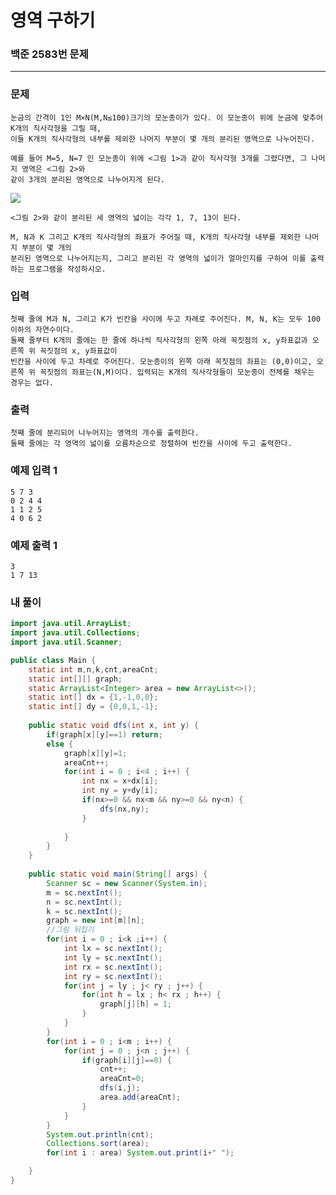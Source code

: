 # 영역 구하기

### 백준 2583번 문제

------------

### 문제

	눈금의 간격이 1인 M×N(M,N≤100)크기의 모눈종이가 있다. 이 모눈종이 위에 눈금에 맞추어 K개의 직사각형을 그릴 때, 
	이들 K개의 직사각형의 내부를 제외한 나머지 부분이 몇 개의 분리된 영역으로 나누어진다.

	예를 들어 M=5, N=7 인 모눈종이 위에 <그림 1>과 같이 직사각형 3개를 그렸다면, 그 나머지 영역은 <그림 2>와 
	같이 3개의 분리된 영역으로 나누어지게 된다.

<img src="https://www.acmicpc.net/upload/images/zzJD2aQyF5Rm4IlOt.png"></img><br/>

	<그림 2>와 같이 분리된 세 영역의 넓이는 각각 1, 7, 13이 된다.

	M, N과 K 그리고 K개의 직사각형의 좌표가 주어질 때, K개의 직사각형 내부를 제외한 나머지 부분이 몇 개의 
	분리된 영역으로 나누어지는지, 그리고 분리된 각 영역의 넓이가 얼마인지를 구하여 이를 출력하는 프로그램을 작성하시오.

### 입력

	첫째 줄에 M과 N, 그리고 K가 빈칸을 사이에 두고 차례로 주어진다. M, N, K는 모두 100 이하의 자연수이다. 
	둘째 줄부터 K개의 줄에는 한 줄에 하나씩 직사각형의 왼쪽 아래 꼭짓점의 x, y좌표값과 오른쪽 위 꼭짓점의 x, y좌표값이 
	빈칸을 사이에 두고 차례로 주어진다. 모눈종이의 왼쪽 아래 꼭짓점의 좌표는 (0,0)이고, 오른쪽 위 꼭짓점의 좌표는(N,M)이다. 입력되는 K개의 직사각형들이 모눈종이 전체를 채우는 경우는 없다.

### 출력

	첫째 줄에 분리되어 나누어지는 영역의 개수를 출력한다. 
	둘째 줄에는 각 영역의 넓이를 오름차순으로 정렬하여 빈칸을 사이에 두고 출력한다.

### 예제 입력 1 

	5 7 3
	0 2 4 4
	1 1 2 5
	4 0 6 2

### 예제 출력 1 

	3
	1 7 13

### 내 풀이

```java
import java.util.ArrayList;
import java.util.Collections;
import java.util.Scanner;

public class Main {
	static int m,n,k,cnt,areaCnt;
	static int[][] graph;
	static ArrayList<Integer> area = new ArrayList<>();
	static int[] dx = {1,-1,0,0};	
	static int[] dy = {0,0,1,-1};	
	
	public static void dfs(int x, int y) {
		if(graph[x][y]==1) return;
		else {
			graph[x][y]=1;
			areaCnt++;
			for(int i = 0 ; i<4 ; i++) {
				int nx = x+dx[i];
				int ny = y+dy[i];
				if(nx>=0 && nx<m && ny>=0 && ny<n) {
					dfs(nx,ny);
				}
				
			}
		}
	}
	
    public static void main(String[] args) {
    	Scanner sc = new Scanner(System.in);
    	m = sc.nextInt();
    	n = sc.nextInt();
    	k = sc.nextInt();
    	graph = new int[m][n];
    	//그림 뒤집기
    	for(int i = 0 ; i<k ;i++) {
    		int lx = sc.nextInt();
    		int ly = sc.nextInt();
    		int rx = sc.nextInt();
    		int ry = sc.nextInt();
    		for(int j = ly ; j< ry ; j++) {
    			for(int h = lx ; h< rx ; h++) {
        			graph[j][h] = 1;
        		}
    		}
    	}
    	for(int i = 0 ; i<m ; i++) {
        	for(int j = 0 ; j<n ; j++) {
        		if(graph[i][j]==0) {
        			cnt++;
        			areaCnt=0;
        			dfs(i,j);
        			area.add(areaCnt);
        		}
        	}
    	}
    	System.out.println(cnt);
    	Collections.sort(area);
    	for(int i : area) System.out.print(i+" ");

    }
}
```